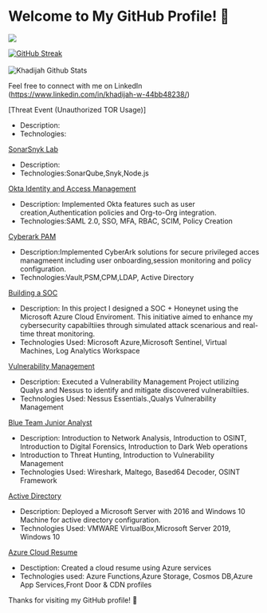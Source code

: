 # Welcome to My GitHub Profile! 👋
![](https://komarev.com/ghpvc/?username=khadijahW&color=green) 

[![GitHub Streak](https://github-readme-streak-stats.herokuapp.com?user=khadijahW&theme=tokyonight)](https://git.io/streak-stats)
<br>
</br>
![Khadijah Github Stats](https://github-readme-stats.vercel.app/api?username=khadijahW&show_icons=true&theme=tokyonight)

Feel free to connect with me on LinkedIn
(https://www.linkedin.com/in/khadijah-w-44bb48238/)



[Threat Event (Unauthorized TOR Usage)]
- Description: 
- Technologies:


[SonarSnyk Lab](https://github.com/khadijahW/Flash028/blob/226a571bce421dd420b28b3ea954d7f3a94f3c47/SonarSnyk/SonarSnyk.md)
- Description: 
- Technologies:SonarQube,Snyk,Node.js
  

[Okta Identity and Access Management](Okta)
- Description: Implemented Okta features such as user creation,Authentication policies and Org-to-Org integration.
- Technologies:SAML 2.0, SSO, MFA, RBAC, SCIM, Policy Creation


[Cyberark PAM](CyberArk)
- Description:Implemented CyberArk solutions for secure privileged acces managmeent including user onboarding,session monitoring and policy configuration.
- Technologies:Vault,PSM,CPM,LDAP, Active Directory


[Building a SOC](https://github.com/Flash028/Flash028/blob/main/BUILDING%20A%20SOC/building-a-soc.md)
- Description: In this project I designed a SOC + Honeynet using the Microsoft Azure Cloud Enviroment. This initiative aimed to enhance my cybersecurity capabiltiies through simulated attack scenarious and real-time threat monitoring.
- Technologies Used: Microsoft Azure,Microsoft Sentinel, Virtual Machines, Log Analytics Workspace


[Vulnerability Management](https://github.com/Flash028/Flash028/blob/main/Vulnerability%20Assessment/Vulnerability.Assessment.md)
- Description: Executed a Vulnerability Management Project utilizing Qualys and Nessus to identify and mitigate discovered vulnerabiltiies.
- Technologies Used: Nessus Essentials.,Qualys Vulnerability Management


[Blue Team Junior Analyst](https://github.com/khadijahW/Flash028/blob/main/Blue%20Team%20Junior%20Analyst/SBT.md)
- Description: Introduction to Network Analysis, Introduction to OSINT, Introduction to Digital Forensics, Introduction to Dark Web operations
- Introduction to Threat Hunting, Introduction to Vulnerability Management
- Technologies Used: Wireshark, Maltego, Based64 Decoder, OSINT Framework


[Active Directory](https://github.com/khadijahW/Flash028/blob/main/Active%20Directory.md)
- Description: Deployed a Microsoft Server with 2016 and Windows 10 Machine for active directory configuration.
- Technologies Used: VMWARE VirtualBox,Microsoft Server 2019, Windows 10


[Azure Cloud Resume](https://github.com/khadijahW/CyberFlash/blob/179579dcebc2476c707f70b37321e3e49116093f/README.md)
- Desctiption: Created a cloud resume using Azure services
- Technologies used: Azure Functions,Azure Storage, Cosmos DB,Azure App Services,Front Door & CDN profiles



Thanks for visiting my GitHub profile! 🚀

